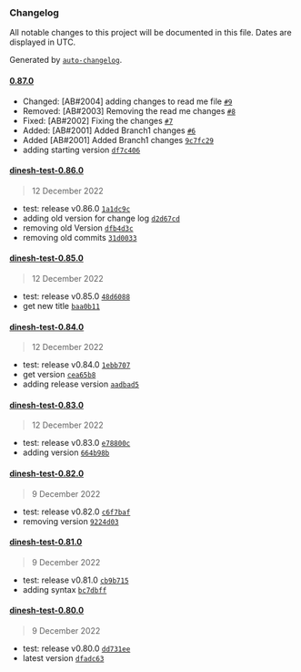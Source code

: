 ### Changelog

All notable changes to this project will be documented in this file. Dates are displayed in UTC.

Generated by [`auto-changelog`](https://github.com/CookPete/auto-changelog).

#### [0.87.0](https://github.com/dineshkannanshell/dinesh-test/compare/dinesh-test-0.86.0...0.87.0)

- Changed: [AB#2004] adding changes to read me file [`#9`](https://github.com/dineshkannanshell/dinesh-test/pull/9)
- Removed: [AB#2003] Removing the read me changes [`#8`](https://github.com/dineshkannanshell/dinesh-test/pull/8)
- Fixed: [AB#2002] Fixing the changes [`#7`](https://github.com/dineshkannanshell/dinesh-test/pull/7)
- Added: [AB#2001] Added Branch1 changes [`#6`](https://github.com/dineshkannanshell/dinesh-test/pull/6)
- Added [AB#2001] Added Branch1 changes [`9c7fc29`](https://github.com/dineshkannanshell/dinesh-test/commit/9c7fc29f986af3697b7f262886590c4f4e836eb0)
- adding starting version [`df7c406`](https://github.com/dineshkannanshell/dinesh-test/commit/df7c4066a2529fb46cbae6a42e3144d2cd9b6405)

#### [dinesh-test-0.86.0](https://github.com/dineshkannanshell/dinesh-test/compare/dinesh-test-0.85.0...dinesh-test-0.86.0)

> 12 December 2022

- test: release v0.86.0 [`1a1dc9c`](https://github.com/dineshkannanshell/dinesh-test/commit/1a1dc9c76d28dc07c1be71c69a2f43dd5c259cdd)
- adding old version for change log [`d2d67cd`](https://github.com/dineshkannanshell/dinesh-test/commit/d2d67cd57a04b6e2f724019c5467970a213f40ef)
- removing old Version [`dfb4d3c`](https://github.com/dineshkannanshell/dinesh-test/commit/dfb4d3c82b0feb7243837dec8b795943deec6818)
- removing old commits [`31d0033`](https://github.com/dineshkannanshell/dinesh-test/commit/31d003302144bc194aad8a4370e28f06b991b2ea)

#### [dinesh-test-0.85.0](https://github.com/dineshkannanshell/dinesh-test/compare/dinesh-test-0.84.0...dinesh-test-0.85.0)

> 12 December 2022

- test: release v0.85.0 [`48d6088`](https://github.com/dineshkannanshell/dinesh-test/commit/48d6088fa32c29611a7a58e0a033fa05c1201cc0)
- get new title [`baa0b11`](https://github.com/dineshkannanshell/dinesh-test/commit/baa0b1133dc544b4ffdf158436b7d65eaef30626)

#### [dinesh-test-0.84.0](https://github.com/dineshkannanshell/dinesh-test/compare/dinesh-test-0.83.0...dinesh-test-0.84.0)

> 12 December 2022

- test: release v0.84.0 [`1ebb707`](https://github.com/dineshkannanshell/dinesh-test/commit/1ebb7070fb6e48d921439f425f87aed97d934446)
- get version [`cea65b8`](https://github.com/dineshkannanshell/dinesh-test/commit/cea65b89989600c1d2f4044bfd560cbc3449bc99)
- adding release version [`aadbad5`](https://github.com/dineshkannanshell/dinesh-test/commit/aadbad5a59a9934876b60872d8a66a2237c7dafe)

#### [dinesh-test-0.83.0](https://github.com/dineshkannanshell/dinesh-test/compare/dinesh-test-0.82.0...dinesh-test-0.83.0)

> 12 December 2022

- test: release v0.83.0 [`e78800c`](https://github.com/dineshkannanshell/dinesh-test/commit/e78800ccb70a0db262d5dc7b0bb55f0ca947d575)
- adding version [`664b98b`](https://github.com/dineshkannanshell/dinesh-test/commit/664b98bc48abb510fcc3c9458d7581d47e90803a)

#### [dinesh-test-0.82.0](https://github.com/dineshkannanshell/dinesh-test/compare/dinesh-test-0.81.0...dinesh-test-0.82.0)

> 9 December 2022

- test: release v0.82.0 [`c6f7baf`](https://github.com/dineshkannanshell/dinesh-test/commit/c6f7bafda69efda53d863941f9fe2572686a6b41)
- removing version [`9224d03`](https://github.com/dineshkannanshell/dinesh-test/commit/9224d03fe5944e731f441966ce11ad4f3cd0f229)

#### [dinesh-test-0.81.0](https://github.com/dineshkannanshell/dinesh-test/compare/dinesh-test-0.80.0...dinesh-test-0.81.0)

> 9 December 2022

- test: release v0.81.0 [`cb9b715`](https://github.com/dineshkannanshell/dinesh-test/commit/cb9b71584ea367c26084daa932304331e9c140b3)
- adding syntax [`bc7dbff`](https://github.com/dineshkannanshell/dinesh-test/commit/bc7dbff6ff88be6b5a9def30f382cdeb6eaba3fa)

#### [dinesh-test-0.80.0](https://github.com/dineshkannanshell/dinesh-test/compare/dinesh-test-0.79.0...dinesh-test-0.80.0)

> 9 December 2022

- test: release v0.80.0 [`dd731ee`](https://github.com/dineshkannanshell/dinesh-test/commit/dd731ee6d3dc266b9508178b1459699236115a9f)
- latest version [`dfadc63`](https://github.com/dineshkannanshell/dinesh-test/commit/dfadc63f562c7d7715685b992a9f38d99159890f)
